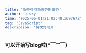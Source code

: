```yaml
---
title: '斯蒂芬阿斯蒂芬斯蒂芬'
author: 'J.sky'
time: '2025-06-01T21:02:48.169767Z'
tag: 'JavaScript'
description: '博文的简介'
---
```



### 可以开始写blog啦(*￣︶￣)